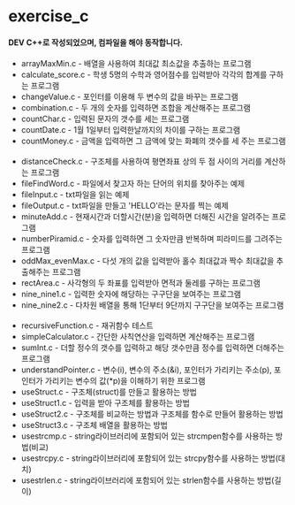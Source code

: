 # exercise_c

#### DEV C++로 작성되었으며, 컴파일을 해야 동작합니다.

- arrayMaxMin.c - 배열을 사용하여 최대값 최소값을 추출하는 프로그램
- calculate_score.c - 학생 5명의 수학과 영어점수를 입력받아 각각의 합계를 구하는 프로그램
- changeValue.c - 포인터를 이용해 두 변수의 값을 바꾸는 프로그램  
- combination.c - 두 개의 숫자를 입력하면 조합을 계산해주는 프로그램
- countChar.c - 입력된 문자의 갯수를 세는 프로그램  
- countDate.c - 1월 1일부터 입력한날까지의 차이를 구하는 프로그램   
- countMoney.c - 금액을 입력하면 그 금액에 맞는 화폐의 갯수를 세 주는 프로그램  
- distanceCheck.c - 구조체를 사용하여 평면좌표 상의 두 점 사이의 거리를 계산하는 프로그램  
- fileFindWord.c - 파일에서 찾고자 하는 단어의 위치를 찾아주는 예제  
- fileInput.c - txt파일을 읽는 예제  
- fileOutput.c - txt파일을 만들고 'HELLO'라는 문자를 찍는 예제  
- minuteAdd.c - 현재시간과 더할시간(분)을 입력하면 더해진 시간을 알려주는 프로그램  
- numberPiramid.c - 숫자를 입력하면 그 숫자만큼 반복하며 피라미드를 그려주는 프로그램  
- oddMax_evenMax.c - 다섯 개의 값을 입력받아 홀수 최대값과 짝수 최대값을 추출해주는 프로그램  
- rectArea.c - 사각형의 두 좌표를 입력받아 면적과 둘레를 구하는 프로그램  
- nine_nine1.c - 입력한 숫자에 해당하는 구구단을 보여주는 프로그램  
- nine_nine2.c - 다차원 배열을 통해 1단부터 9단까지 구구단을 보여주는 프로그램  
- recursiveFunction.c - 재귀함수 테스트    
- simpleCalculator.c - 간단한 사칙연산을 입력하면 계산해주는 프로그램  
- sumInt.c - 더할 정수의 갯수를 입력하고 해당 갯수만큼 정수를 입력하면 더해주는 프로그램  
- understandPointer.c - 변수(i), 변수의 주소(&i), 포인터가 가리키는 주소(p), 포인터가 가리키는 변수의 값(*p)을 이해하기 위한 프로그램
- useStruct.c - 구조체(struct)를 만들고 활용하는 방법  
- useStruct1.c - 입력을 받아 구조체를 활용하는 방법  
- useStruct2.c - 구조체를 비교하는 방법과 구조체를 함수로 만들어 활용하는 방법 
- useStruct3.c - 구조체 배열을 활용하는 방법
- usestrcmp.c - string라이브러리에 포함되어 있는 strcmpen함수를 사용하는 방법(비교)  
- usestrcpy.c - string라이브러리에 포함되어 있는 strcpy함수를 사용하는 방법(대치)  
- usestrlen.c - string라이브러리에 포함되어 있는 strlen함수를 사용하는 방법(길이)  

